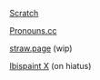 [Scratch](https://scratch.mit.edu/users/redzzartz/)

[Pronouns.cc](https://pronouns.cc/@.RRRocketz)

[straw.page](https://machinedetonation.straw.page) (wip)

[Ibispaint X](https://ibispaint.com/artist4/2057983945473611/?type=illust&sort=new) (on hiatus)
